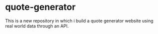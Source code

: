 # quote-generator
This is a new repository in which i build a quote generator website using real world data through an API.
